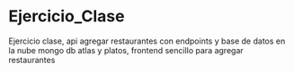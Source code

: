 # Ejercicio_Clase
Ejercicio clase, api agregar restaurantes con endpoints y base de datos en la nube mongo db atlas y platos, frontend sencillo para agregar restaurantes
